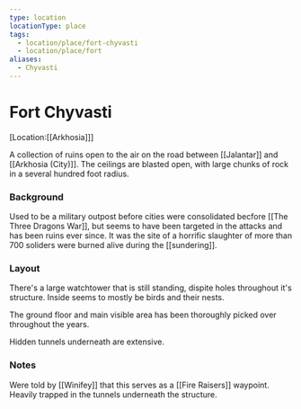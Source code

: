 ```yaml
---
type: location
locationType: place
tags:
  - location/place/fort-chyvasti
  - location/place/fort
aliases:
  - Chyvasti
---
```


# Fort Chyvasti
[Location:[[Arkhosia]]]


A collection of ruins open to the air on the road between [[Jalantar]] and [[Arkhosia (City)]]. The ceilings are blasted open, with large chunks of rock in a several hundred foot radius. 

### Background
Used to be a military outpost before cities were consolidated becfore [[The Three Dragons War]], but seems to have been targeted in the attacks and has been ruins ever since. It was the site of a horrific slaughter of more than 700 soliders were burned alive during the [[sundering]]. 

### Layout
There's a large watchtower that is still standing, dispite holes throughout it's structure. Inside seems to mostly be birds and their nests.

The ground floor and main visible area has been thoroughly picked over throughout the years.

Hidden tunnels underneath are extensive. 

### Notes
Were told by [[Winifey]] that this serves as a [[Fire Raisers]] waypoint. Heavily trapped in the tunnels underneath the structure. 
